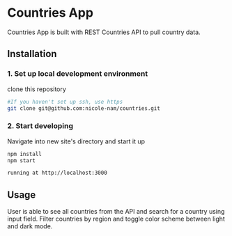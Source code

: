 # Countries App

Countries App is built with REST Countries API to pull country data.

## Installation

### 1. Set up local development environment

   clone this repository

```bash
#If you haven't set up ssh, use https
git clone git@github.com:nicole-nam/countries.git
```

### 2. Start developing

   Navigate into new site's directory and start it up

```bash
npm install
npm start

running at http://localhost:3000
```

## Usage

User is able to see all countries from the API and search for a
country using input field. Filter countries by region and toggle
color scheme between light and dark mode.
